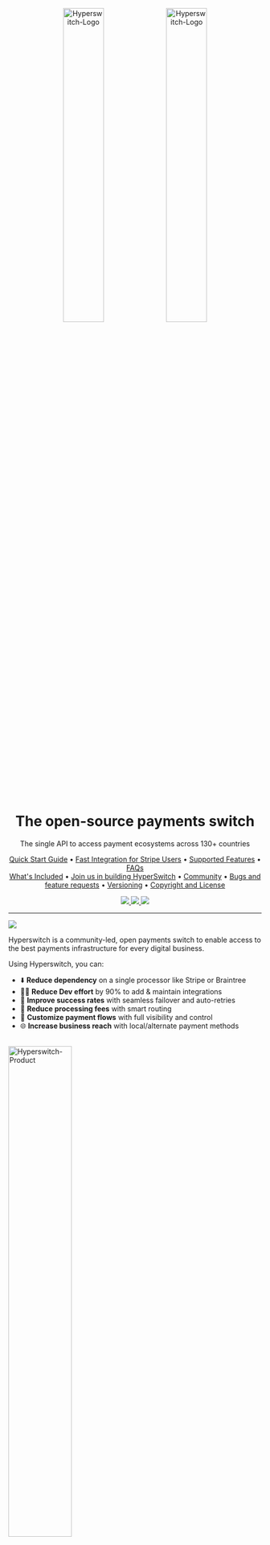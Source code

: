 <p align="center">
  <img src="./docs/imgs/hyperswitch-logo-dark.svg#gh-dark-mode-only" alt="Hyperswitch-Logo" width="40%" />
  <img src="./docs/imgs/hyperswitch-logo-light.svg#gh-light-mode-only" alt="Hyperswitch-Logo" width="40%" />
</p>


<h1 align="center">The open-source payments switch</h1>

<div align="center" >
The single API to access payment ecosystems across 130+ countries</div>

<p align="center">
  <a href="#%EF%B8%8F-quick-start-guide">Quick Start Guide</a> •
  <a href="#-fast-integration-for-stripe-users">Fast Integration for Stripe Users</a> •
  <a href="#-supported-features">Supported Features</a> •
  <a href="#-FAQs">FAQs</a>
  <br>
  <a href="#whats-included">What's Included</a> •
  <a href="#-join-us-in-building-hyperswitch">Join us in building HyperSwitch</a> •
  <a href="#-community">Community</a> •
  <a href="#-bugs-and-feature-requests">Bugs and feature requests</a> •
  <a href="#-versioning">Versioning</a> •
  <a href="#%EF%B8%8F-copyright-and-license">Copyright and License</a>
</p>

<p align="center">
  <a href="https://github.com/juspay/hyperswitch/actions?query=workflow%3ACI+branch%3Amain">
    <img src="https://github.com/juspay/hyperswitch/workflows/CI/badge.svg" />
  </a>
  <a href="https://github.com/juspay/hyperswitch/blob/main/LICENSE">
    <img src="https://img.shields.io/github/license/juspay/hyperswitch" />
  </a>
  <a href="https://github.com/juspay/hyperswitch/blob/main/LICENSE">
    <img src="https://img.shields.io/badge/Made_in-Rust-orange" />
  </a>
</p>


<hr>
<img src="./docs/imgs/switch.png" />

Hyperswitch is a community-led, open payments switch to enable access to the best payments infrastructure for every digital business.

Using Hyperswitch, you can:

- ⬇️ **Reduce dependency** on a single processor like Stripe or Braintree
- 🧑‍💻 **Reduce Dev effort** by 90% to add & maintain integrations
- 🚀 **Improve success rates** with seamless failover and auto-retries
- 💸 **Reduce processing fees** with smart routing
- 🎨 **Customize payment flows** with full visibility and control
- 🌐 **Increase business reach** with local/alternate payment methods

<br>
<img src="./docs/imgs/hyperswitch-product.png" alt="Hyperswitch-Product" width="50%"/>

<a href="#Quick Start Guide">
  <h2 id="Quick Start Guide">⚡️ Quick Start Guide</h2>
</a>

<h3> One-click deployment on AWS cloud </h3>

The fastest and easiest way to try hyperswitch is via our CDK scripts

1. Click on the following button for a quick standalone deployment on AWS, suitable for prototyping.
   No code or setup is required in your system and the deployment is covered within the AWS free-tier setup.

&emsp;&emsp; <a href="https://console.aws.amazon.com/cloudformation/home?region=us-east-1#/stacks/new?stackName=HyperswitchBootstarp&templateURL=https://hyperswitch-synth.s3.eu-central-1.amazonaws.com/hs-starter-config.yaml"><img src="./docs/imgs/aws_button.png" height="35"></a>


2. Sign-in to your AWS console.

3. Follow the instructions provided on the console to successfully deploy Hyperswitch

For an early access to the production-ready setup fill this <a href="https://forms.gle/v6ru55XDZFufVPnu9">Early Access Form</a>

<a href="#Fast-Integration-for-Stripe-Users">
  <h2 id="Fast Integration for Stripe Users">🔌 Fast Integration for Stripe Users</h2>
</a>

If you are already using Stripe, integrating with Hyperswitch is fun, fast &
easy.
Try the steps below to get a feel for how quick the setup is:

1. Get API keys from our [dashboard].
2. Follow the instructions detailed on our
   [documentation page][migrate-from-stripe].

[dashboard]: https://app.hyperswitch.io/register
[migrate-from-stripe]: https://hyperswitch.io/docs/migrateFromStripe

<a href="#Supported-Features">
  <h2 id="Supported Features">✅ Supported Features</h2>
</a>

### 🌟 Supported Payment Processors and Methods

As of Sept 2023, we support 50+ payment processors and multiple global payment methods.
In addition, we are continuously integrating new processors based on their reach and community requests.
Our target is to support 100+ processors by H2 2023.
You can find the latest list of payment processors, supported methods, and
features
[here][supported-connectors-and-features].

[supported-connectors-and-features]: https://hyper-pm-list.vercel.app/

### 🌟 Hosted Version

In addition to all the features of the open-source product, our hosted version
provides features and support to manage your payment infrastructure, compliance,
analytics, and operations end-to-end:

- **System Performance & Reliability**

  - Scalable to support 50000 tps
  - System uptime of up to 99.99%
  - Deployment with very low latency
  - Hosting option with AWS or GCP

- **Value Added Services**

  - Compliance Support, incl. PCI, GDPR, Card Vault etc
  - Customise the integration or payment experience
  - Control Center with elaborate analytics and reporting
  - Integration with Risk Management Solutions
  - Integration with other platforms like Subscription, E-commerce, Accounting,
    etc.

- **Enterprise Support**

  - 24x7 Email / On-call Support
  - Dedicated Relationship Manager
  - Custom dashboards with deep analytics, alerts, and reporting
  - Expert team to consult and improve business metrics

You can [try the hosted version in our sandbox][dashboard].

<a href="#FAQs">
  <h2 id="FAQs">🤔 FAQs</h2>
</a>

Got more questions?
Please refer to our [FAQs page][faqs].

[faqs]: https://hyperswitch.io/docs/devSupport

<!--
## Documentation

Please refer to the following documentation pages:

- Getting Started Guide [Link]
- API Reference [Link]
- Payments Fundamentals [Link]
- Installation Support [Link]
- Router Architecture [Link]
 -->

<a href="#what's-Included❓">
  <h2 id="what's-Included❓">What's Included❓</h2>
</a>

Within the repositories, you'll find the following directories and files,
logically grouping common assets and providing both compiled and minified
variations.

### Repositories

The current setup contains a single repo, which contains the core payment router
and the various connector integrations under the `src/connector` sub-directory.

<!-- ### Sub-Crates -->

### 🌳 Files Tree Layout

<!-- FIXME: this table should either be generated by a script or smoke test
should be introduced, checking it agrees with the actual structure -->

```text
.
├── config                             : Initial startup config files for the router
├── connector-template                 : boilerplate code for connectors
├── crates                             : sub-crates
│   ├── api_models                     : Request/response models for the `router` crate
│   ├── cards                          : Types to handle card masking and validation
│   ├── common_enums                   : Enums shared across the request/response types and database types
│   ├── common_utils                   : Utilities shared across `router` and other crates
│   ├── data_models                    : Represents the data/domain models used by the business/domain layer
│   ├── diesel_models                  : Database models shared across `router` and other crates
│   ├── drainer                        : Application that reads Redis streams and executes queries in database
│   ├── external_services              : Interactions with external systems like emails, KMS, etc.
│   ├── masking                        : Personal Identifiable Information protection
│   ├── redis_interface                : A user-friendly interface to Redis
│   ├── router                         : Main crate of the project
│   ├── router_derive                  : Utility macros for the `router` crate
│   ├── router_env                     : Environment of payment router: logger, basic config, its environment awareness
│   ├── scheduler                      : Scheduling and executing deferred tasks like mail scheduling
│   ├── storage_impl                   : Storage backend implementations for data structures & objects
│   └── test_utils                     : Utilities to run Postman and connector UI tests
├── docs                               : hand-written documentation
├── loadtest                           : performance benchmarking setup
├── migrations                         : diesel DB setup
├── monitoring                         : Grafana & Loki monitoring related configuration files
├── openapi                            : automatically generated OpenAPI spec
├── postman                            : postman scenarios API
└── scripts                            : automation, testing, and other utility scripts
```

<a href="#Join-us-in-building-Hyperswitch">
  <h2 id="Join-us-in-building-Hyperswitch">💪 Join us in building Hyperswitch</h2>
</a>

### 🤝 Our Belief

> Payments should be open, fast, reliable and affordable to serve
> the billions of people at scale.

Globally payment diversity has been growing at a rapid pace.
There are hundreds of payment processors and new payment methods like BNPL,
RTP etc.
Businesses need to embrace this diversity to increase conversion, reduce cost
and improve control.
But integrating and maintaining multiple processors needs a lot of dev effort.
Why should devs across companies repeat the same work?
Why can't it be unified and reused? Hence, Hyperswitch was born to create that
reusable core and let companies build and customise it as per their specific requirements.

### ✨ Our Values

1. Embrace Payments Diversity: It will drive innovation in the ecosystem in
   multiple ways.
2. Make it Open Source: Increases trust; Improves the quality and reusability of
   software.
3. Be community driven: It enables participatory design and development.
4. Build it like Systems Software: This sets a high bar for Reliability,
   Security and Performance SLAs.
5. Maximise Value Creation: For developers, customers & partners.

### 🤍 Contributing

This project is being created and maintained by [Juspay](https://juspay.in),
South Asia's largest payments orchestrator/switch, processing more than 50
Million transactions per day. The solution has 1Mn+ lines of Haskell code built
over ten years.
Hyperswitch leverages our experience in building large-scale, enterprise-grade &
frictionless payment solutions.
It is built afresh for the global markets as an open-source product in Rust.
We are long-term committed to building and making it useful for the community.

The product roadmap is open for the community's feedback.
We shall evolve a prioritisation process that is open and community-driven.
We welcome contributions from the community. Please read through our
[contributing guidelines](/docs/CONTRIBUTING.md).
Included are directions for opening issues, coding standards, and notes on
development.

🦀 **Important note for Rust developers**: We aim for contributions from the community
across a broad range of tracks. Hence, we have prioritised simplicity and code
readability over purely idiomatic code. For example, some of the code in core
functions (e.g., `payments_core`) is written to be more readable than
pure-idiomatic.

<a href="#Community">
  <h2 id="Community">👥 Community</h2>
</a>

Get updates on Hyperswitch development and chat with the community:

- Read and subscribe to [the official Hyperswitch blog][blog].
- Join our [Discord server][discord].
- Join our [Slack workspace][slack].
- Ask and explore our [GitHub Discussions][github-discussions].

[blog]: https://hyperswitch.io/blog
[discord]: https://discord.gg/wJZ7DVW8mm
[slack]: https://join.slack.com/t/hyperswitch-io/shared_invite/zt-1k6cz4lee-SAJzhz6bjmpp4jZCDOtOIg
[github-discussions]: https://github.com/juspay/hyperswitch/discussions

<div style="display: flex;  justify-content: center;">
    <div style="margin-right:10px">
    <a href="https://www.producthunt.com/posts/hyperswitch-2?utm_source=badge-top-post-badge&utm_medium=badge&utm_souce=badge-hyperswitch&#0045;2" target="_blank">
        <img src="https://api.producthunt.com/widgets/embed-image/v1/top-post-badge.svg?post_id=375220&theme=light&period=weekly" alt="Hyperswitch - Fast, reliable, and affordable open source payments switch | Product Hunt" style="width: 250px; height: 54px;" width="250" height="54" />
    </a>
    </div>
    <div style="margin-right:10px">
    <a href="https://www.producthunt.com/posts/hyperswitch-2?utm_source=badge-top-post-topic-badge&utm_medium=badge&utm_souce=badge-hyperswitch&#0045;2" target="_blank">
        <img src="https://api.producthunt.com/widgets/embed-image/v1/top-post-topic-badge.svg?post_id=375220&theme=light&period=weekly&topic_id=267" alt="Hyperswitch - Fast, reliable, and affordable open source payments switch | Product Hunt" style="width: 250px; height: 54px;" width="250" height="54" />
    </a>
  </div>
  <div style="margin-right:10px">
    <a href="https://www.producthunt.com/posts/hyperswitch-2?utm_source=badge-top-post-topic-badge&utm_medium=badge&utm_souce=badge-hyperswitch&#0045;2" target="_blank">
        <img src="https://api.producthunt.com/widgets/embed-image/v1/top-post-topic-badge.svg?post_id=375220&theme=light&period=weekly&topic_id=93" alt="Hyperswitch - Fast, reliable, and affordable open source payments switch | Product Hunt" style="width: 250px; height: 54px;" width="250" height="54" />
    </a>
  </div>
</div>

<a href="#Bugs and feature requests">
  <h2 id="Bugs and feature requests">🐞 Bugs and feature requests</h2>
</a>

Please read the issue guidelines and search for [existing and closed issues].
If your problem or idea is not addressed yet, please [open a new issue].

[existing and closed issues]: https://github.com/juspay/hyperswitch/issues
[open a new issue]: https://github.com/juspay/hyperswitch/issues/new/choose

<a href="#Versioning">
  <h2 id="Versioning">🔖 Versioning</h2>
</a>

Check the [CHANGELOG.md](./CHANGELOG.md) file for details.

<a href="#©Copyright and License">
  <h2 id="©Copyright and License">©️ Copyright and License</h2>
</a>

This product is licensed under the [Apache 2.0 License](LICENSE).


<a href="#Thanks to all contributors">
  <h2 id="Thanks to all contributors">✨ Thanks to all contributors</h2>
</a>

Thank you for your support in hyperswitch's growth. Keep up the great work! 🥂

<a href="https://github.com/juspay/hyperswitch/graphs/contributors">
  <img src="https://contributors-img.web.app/image?repo=juspay/hyperswitch" alt="Contributors"/>
</a>
